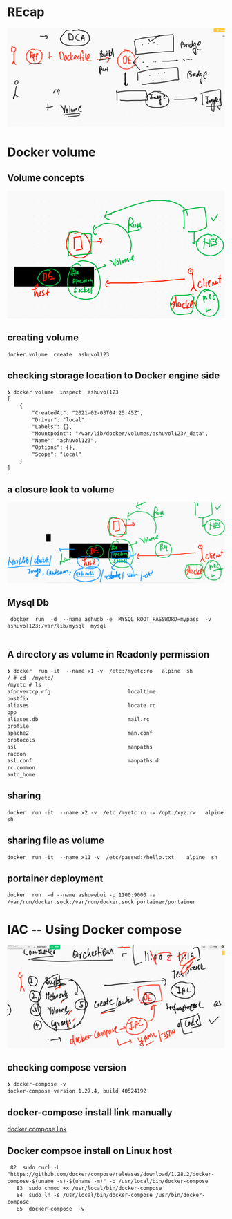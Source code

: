 # REcap

<img src="recap.png">

# Docker volume 

## Volume concepts 

<img src="volume1.png">

## creating volume 

```
docker volume  create  ashuvol123 

```

## checking storage location to Docker engine side

```
❯ docker volume  inspect  ashuvol123
[
    {
        "CreatedAt": "2021-02-03T04:25:45Z",
        "Driver": "local",
        "Labels": {},
        "Mountpoint": "/var/lib/docker/volumes/ashuvol123/_data",
        "Name": "ashuvol123",
        "Options": {},
        "Scope": "local"
    }
]

```

## a closure look to volume 

<img src="volumedata.png">

## Mysql Db 

```
 docker  run  -d  --name ashudb -e  MYSQL_ROOT_PASSWORD=mypass  -v ashuvol123:/var/lib/mysql  mysql 
 
```

## A directory as volume in Readonly permission 

```
❯ docker  run -it  --name x1 -v  /etc:/myetc:ro   alpine  sh
/ # cd  /myetc/
/myetc # ls
afpovertcp.cfg                         localtime                              postfix
aliases                                locate.rc                              ppp
aliases.db                             mail.rc                                profile
apache2                                man.conf                               protocols
asl                                    manpaths                               racoon
asl.conf                               manpaths.d                             rc.common
auto_home                   

```

## sharing 

```
docker  run -it  --name x2 -v  /etc:/myetc:ro -v /opt:/xyz:rw   alpine  sh 

```
## sharing file as volume 

```
docker  run -it  --name x11 -v  /etc/passwd:/hello.txt    alpine  sh
```

## portainer deployment 

```
docker  run  -d --name ashuwebui -p 1100:9000 -v /var/run/docker.sock:/var/run/docker.sock portainer/portainer
```

# IAC -- Using Docker compose 

<img src="compose.png">

## checking compose version 

```
❯ docker-compose -v
docker-compose version 1.27.4, build 40524192

```
## docker-compose install link manually 

[docker compose link](https://docs.docker.com/compose/install/)

## Docker compsoe install on Linux host 

```
 82  sudo curl -L "https://github.com/docker/compose/releases/download/1.28.2/docker-compose-$(uname -s)-$(uname -m)" -o /usr/local/bin/docker-compose
   83  sudo chmod +x /usr/local/bin/docker-compose
   84  sudo ln -s /usr/local/bin/docker-compose /usr/bin/docker-compose
   85  docker-compose  -v

```
